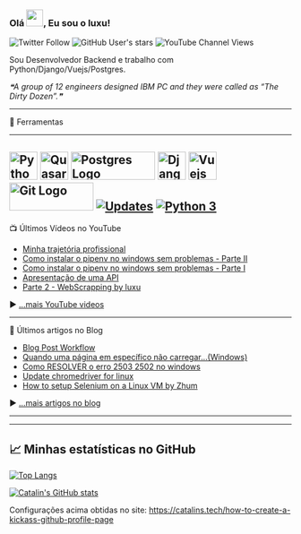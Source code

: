 ### Olá <img src="https://raw.githubusercontent.com/MartinHeinz/MartinHeinz/master/wave.gif" width="30px">, Eu sou o luxu!

![Twitter Follow](https://img.shields.io/twitter/follow/zicadopv?style=social) ![GitHub User's stars](https://img.shields.io/github/stars/luxu?style=social) ![YouTube Channel Views](https://img.shields.io/youtube/channel/views/UC5v-c9aW02w4CQM81REYvyA?style=social)

Sou Desenvolvedor Backend e trabalho com Python/Django/Vuejs/Postgres.

<!--STARTS_HERE_QUOTE_README-->
<i>❝A group of 12 engineers designed IBM PC and they were called as “The Dirty Dozen”.❞</i>
<!--ENDS_HERE_QUOTE_README-->

---

🧰 Ferramentas

---

<img src="https://cdn.cdnlogo.com/logos/p/3/python.svg" alt="Python Logo" width="50" height="50"/> <img src="https://cdn.quasar.dev/logo/svg/quasar-logo.svg" alt="Quasar Logo" width="50" height="50"/>
<img src="https://www.vectorlogo.zone/logos/postgresql/postgresql-ar21.svg" alt="Postgres Logo" width="150" height="50"/>
<img src="https://www.vectorlogo.zone/logos/djangoproject/djangoproject-ar21.svg" alt="Django Logo" width="50" height="50"/>
<img src="https://www.vectorlogo.zone/logos/vuejs/vuejs-ar21.svg" alt="Vuejs Logo" width="50" height="50"/>
<img src="https://www.vectorlogo.zone/logos/git-scm/git-scm-ar21.svg" alt="Git Logo" width="150" height="50"/>
[![Updates](https://pyup.io/repos/github/luxu/fpython/shield.svg)](https://pyup.io/repos/github/luxu/fpython/)
[![Python 3](https://pyup.io/repos/github/luxu/fpython/python-3-shield.svg)](https://pyup.io/repos/github/luxu/fpython/)
---

📺 Últimos Vídeos no YouTube

<!-- YOUTUBE-VIDEOS-LIST:START -->
- [Minha trajetória profissional](https://www.youtube.com/watch?v=BhIJxuAY-GU)
- [Como instalar o pipenv no windows sem problemas - Parte II](https://www.youtube.com/watch?v=hCj9byh6vHI)
- [Como instalar o pipenv no windows sem problemas - Parte I](https://www.youtube.com/watch?v=GNdWz4Xz0Kc)
- [Apresentação de uma API](https://www.youtube.com/watch?v=ALxOjE0vCbM)
- [Parte 2 - WebScrapping by luxu](https://www.youtube.com/watch?v=XRm6PiRif5Y)
<!-- YOUTUBE-VIDEOS-LIST:END -->


▶ [...mais YouTube videos](https://www.youtube.com/channel/UC5v-c9aW02w4CQM81REYvyA?sub_confirmation=1)

---

📘 Últimos artigos no Blog

<!-- BLOG-POST-LIST:START -->
- [Blog Post Workflow](https://blog.luxu.com.br/2021/07/24/blog-post-workflow/)
- [Quando uma página em específico não carregar…(Windows)](https://blog.luxu.com.br/2021/07/08/quando-uma-pagina-em-especifico-nao-carregar-windows/)
- [Como RESOLVER o erro 2503 2502 no windows](https://blog.luxu.com.br/2021/06/24/como-resolver-o-erro-2503-2502-no-windows/)
- [Update chromedriver for linux](https://blog.luxu.com.br/2020/10/12/update-chromedriver-for-linux/)
- [How to setup Selenium on a Linux VM by Zhum](https://blog.luxu.com.br/2020/07/14/how-to-setup-selenium-on-a-linux-vm-by-zhum/)
<!-- BLOG-POST-LIST:END -->

▶ [...mais artigos no blog](https://blog.luxu.com.br)

---

---

## &#x1f4c8; Minhas estatísticas no GitHub

[![Top Langs](https://github-readme-stats.vercel.app/api/top-langs/?username=luxu&theme=dracula)](https://github.com/anuraghazra/github-readme-stats)

[![Catalin's GitHub stats](https://github-readme-stats.vercel.app/api?username=luxu&theme=dracula)](https://github.com/anuraghazra/github-readme-stats)


Configurações acima obtidas no site: https://catalins.tech/how-to-create-a-kickass-github-profile-page

